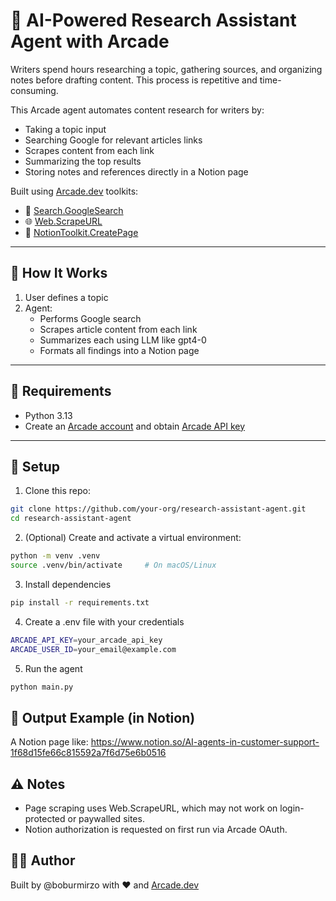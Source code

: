 # 🧠 AI-Powered Research Assistant Agent with Arcade

Writers spend hours researching a topic, gathering sources, and organizing notes before drafting content. This process is repetitive and time-consuming.

This Arcade agent automates content research for writers by:

- Taking a topic input
- Searching Google for relevant articles links
- Scrapes content from each link
- Summarizing the top results
- Storing notes and references directly in a Notion page

Built using [Arcade.dev](https://docs.arcade.dev/toolkits) toolkits:
- 🔎 [Search.GoogleSearch](https://docs.arcade.dev/toolkits/search/google_search)
- 🌐 [Web.ScrapeURL](https://docs.arcade.dev/toolkits/development/web/web)
- 📓 [NotionToolkit.CreatePage](https://docs.arcade.dev/toolkits/productivity/notion)

---

## 🚀 How It Works

1. User defines a topic
2. Agent:
   - Performs Google search
   - Scrapes article content from each link
   - Summarizes each using LLM like gpt4-0
   - Formats all findings into a Notion page

---

## 🧰 Requirements

- Python 3.13
- Create an [Arcade account](https://api.arcade.dev/signup?utm_source=docs&utm_medium=page&utm_campaign=call-tools-directly) and obtain [Arcade API key](https://docs.arcade.dev/home/api-keys)

---

## 🔧 Setup

1. Clone this repo:

```bash
git clone https://github.com/your-org/research-assistant-agent.git
cd research-assistant-agent
```

2. (Optional) Create and activate a virtual environment:

```bash
python -m venv .venv
source .venv/bin/activate     # On macOS/Linux
```

3. Install dependencies

```bash
pip install -r requirements.txt
```


4. Create a .env file with your credentials

```bash
ARCADE_API_KEY=your_arcade_api_key
ARCADE_USER_ID=your_email@example.com
```

5. Run the agent

```bash
python main.py
```

## 📝 Output Example (in Notion)

A Notion page like: https://www.notion.so/AI-agents-in-customer-support-1f68d15fe66c815592a7f6d75e6b0516


## ⚠️ Notes

- Page scraping uses Web.ScrapeURL, which may not work on login-protected or paywalled sites.
- Notion authorization is requested on first run via Arcade OAuth.

## 👨‍💻 Author

Built by @boburmirzo with ❤️ and [Arcade.dev](https://www.arcade.dev/)
